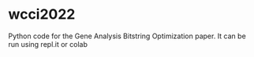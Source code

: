 # wcci2022
Python code for the Gene Analysis Bitstring Optimization paper. It can be run using repl.it or colab 
